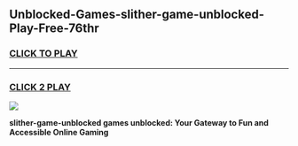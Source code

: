 
## Unblocked-Games-slither-game-unblocked-Play-Free-76thr
<h3>
<a href="https://premium76.site?title=slither-game-unblocked&ref=10A">CLICK TO PLAY</a></h3>
<hr>

<h3>
<a href="https://premium76.site?title=slither-game-unblocked&ref=10A">CLICK 2 PLAY</a>
  
</h3>

<a href="https://premium76.site?title=slither-game-unblocked&ref=10A"><img src="https://clearcache.store/games.png"></a>


**slither-game-unblocked games unblocked: Your Gateway to Fun and Accessible Online Gaming**

